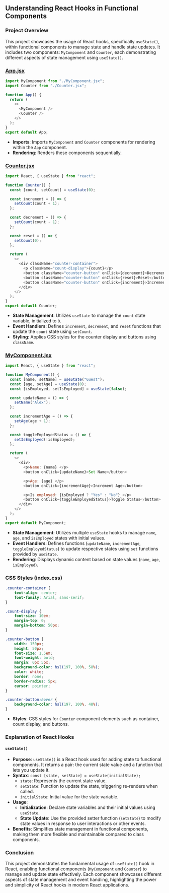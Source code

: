## Understanding React Hooks in Functional Components

### Project Overview

This project showcases the usage of React hooks, specifically `useState()`, within functional components to manage state and handle state updates. It includes two components: `MyComponent` and `Counter`, each demonstrating different aspects of state management using `useState()`.

### [App.jsx](./src/App.jsx)

```javascript
import MyComponent from "./MyComponent.jsx";
import Counter from "./Counter.jsx";

function App() {
  return (
    <>
      <MyComponent />
      <Counter />
    </>
  );
}
export default App;
```

- **Imports**: Imports `MyComponent` and `Counter` components for rendering within the `App` component.
- **Rendering**: Renders these components sequentially.

### [Counter.jsx](./src/Counter.jsx)

```javascript
import React, { useState } from "react";

function Counter() {
  const [count, setCount] = useState(0);

  const increment = () => {
    setCount(count + 1);
  };

  const decrement = () => {
    setCount(count - 1);
  };

  const reset = () => {
    setCount(0);
  };

  return (
    <>
      <div className="counter-container">
        <p className="count-display">{count}</p>
        <button className="counter-button" onClick={decrement}>Decrement</button>
        <button className="counter-button" onClick={reset}>Reset</button>
        <button className="counter-button" onClick={increment}>Increment</button>
      </div>
    </>
  );
}
export default Counter;
```

- **State Management**: Utilizes `useState` to manage the `count` state variable, initialized to `0`.
- **Event Handlers**: Defines `increment`, `decrement`, and `reset` functions that update the `count` state using `setCount`.
- **Styling**: Applies CSS styles for the counter display and buttons using `className`.

### [MyComponent.jsx](./src/MyComponent.jsx)

```javascript
import React, { useState } from "react";

function MyComponent() {
  const [name, setName] = useState("Guest");
  const [age, setAge] = useState(0);
  const [isEmployed, setIsEmployed] = useState(false);

  const updateName = () => {
    setName("Alex");
  };

  const incrementAge = () => {
    setAge(age + 1);
  };

  const toggleEmployedStatus = () => {
    setIsEmployed(!isEmployed);
  };

  return (
    <>
      <div>
        <p>Name: {name} </p>
        <button onClick={updateName}>Set Name</button>

        <p>Age: {age} </p>
        <button onClick={incrementAge}>Increment Age</button>

        <p>Is employed: {isEmployed ? "Yes" : "No"} </p>
        <button onClick={toggleEmployedStatus}>Toggle Status</button>
      </div>
    </>
  );
}
export default MyComponent;
```

- **State Management**: Utilizes multiple `useState` hooks to manage `name`, `age`, and `isEmployed` states with initial values.
- **Event Handlers**: Defines functions (`updateName`, `incrementAge`, `toggleEmployedStatus`) to update respective states using `set` functions provided by `useState`.
- **Rendering**: Displays dynamic content based on state values (`name`, `age`, `isEmployed`).
  
### CSS Styles (index.css)

```css
.counter-container {
    text-align: center;
    font-family: Arial, sans-serif;
}

.count-display {
    font-size: 10em;
    margin-top: 0;
    margin-bottom: 50px;
}

.counter-button {
    width: 150px;
    height: 50px;
    font-size: 1.5em;
    font-weight: bold;
    margin: 0px 5px;
    background-color: hsl(197, 100%, 58%);
    color: white;
    border: none;
    border-radius: 5px;
    cursor: pointer;
}

.counter-button:hover {
    background-color: hsl(197, 100%, 48%);
}
```

- **Styles**: CSS styles for `Counter` component elements such as container, count display, and buttons.

### Explanation of React Hooks

#### `useState()`

- **Purpose**: `useState()` is a React hook used for adding state to functional components. It returns a pair: the current state value and a function that lets you update it.
- **Syntax**: `const [state, setState] = useState(initialState);`
  - `state`: Represents the current state value.
  - `setState`: Function to update the state, triggering re-renders when called.
  - `initialState`: Initial value for the state variable.
- **Usage**:
  - **Initialization**: Declare state variables and their initial values using `useState`.
  - **State Update**: Use the provided setter function (`setState`) to modify state values in response to user interactions or other events.
- **Benefits**: Simplifies state management in functional components, making them more flexible and maintainable compared to class components.

### Conclusion

This project demonstrates the fundamental usage of `useState()` hook in React, enabling functional components (`MyComponent` and `Counter`) to manage and update state effectively. Each component showcases different aspects of state management and event handling, highlighting the power and simplicity of React hooks in modern React applications.